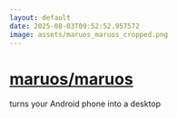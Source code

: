 ```yaml
---
layout: default
date: 2025-08-03T09:52:52.957572
image: assets/maruos_maruos_cropped.png
---
```


# [maruos/maruos](https://github.com/maruos/maruos)

turns your Android phone into a desktop
